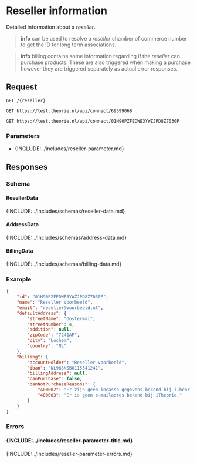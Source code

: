 # Reseller information
Detailed information about a <dfn>reseller</dfn>.

> **info** can be used to resolve a <dfn>reseller</dfn> chamber of commerce number to get the ID for long term associations.

> **info** billing contains some information regarding if the <dfn>reseller</dfn> can purchase products. These are also triggered when making a purchase however they are triggered separately as actual error responses.

## Request
```http
GET /{reseller}
```
```http
GET https://test.theorie.nl/api/connect/69599068
```
```http
GET https://test.theorie.nl/api/connect/01H90PZFEDWE3YWZJPD8Z7030P
```

### Parameters
* {INCLUDE:../includes/reseller-parameter.md}

## Responses
### Schema
#### ResellerData
{INCLUDE:../includes/schemas/reseller-data.md}

#### AddressData
{INCLUDE:../includes/schemas/address-data.md}

#### BillingData
{INCLUDE:../includes/schemas/billing-data.md}

### Example
```json
{
    "id": "01H90PZFEDWE3YWZJPD8Z7030P",
    "name": "Reseller Voorbeeld",
    "email": "reseller@voorbeeld.nl",
    "defaultAddress": {
        "streetName": "Oosterwal",
        "streetNumber": 4,
        "addition": null,
        "zipCode": "7241AP",
        "city": "Lochem",
        "country": "NL"
    },
    "billing": {
        "accountHolder": "Reseller Voorbeeld",
        "iban": "NL96SNSB0115541241",
        "billingAddress": null,
        "canPurchase": false,
        "canNotPurchaseReasons": {
            "400002": "Er zijn geen incasso gegevens bekend bij iTheorie.",
            "400003": "Er is geen e-mailadres bekend bij iTheorie."
        }
    }
}
```

### Errors

#### {INCLUDE:../includes/reseller-parameter-title.md}
{INCLUDE:../includes/reseller-parameter-errors.md}
